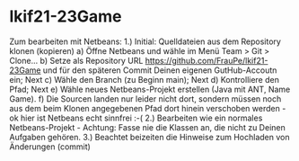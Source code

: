 # lkif21-23Game

Zum bearbeiten mit Netbeans:
1.) Initial: Quelldateien aus dem Repository klonen (kopieren)
    a) Öffne Netbeans und wähle im Menü Team > Git > Clone...
    b) Setze als Repository URL https://github.com/FrauPe/lkif21-23Game und für den späteren Commit Deinen eigenen GutHub-Accoutn ein; Next
    c) Wähle den Branch (zu Beginn main); Next
    d) Kontrolliere den Pfad; Next
    e) Wähle neues Netbeans-Projekt erstellen (Java mit ANT, Name Game).
    f) Die Sourcen landen nur leider nicht dort, sondern müssen noch aus dem beim Klonen angegebenen Pfad dort hinein verschoben werden - ok hier ist Netbeans echt sinnfrei :-(
2.) Bearbeiten wie ein normales Netbeans-Projekt - Achtung: Fasse nie die Klassen an, die nicht zu Deinen Aufgaben gehören.
3.) Beachtet beizeiten die Hinweise zum Hochladen von Änderungen (commit)
